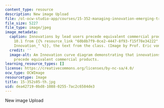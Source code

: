 ```yaml
---
content_type: resource
description: New image Upload
file: /ol-ocw-studio-app/courses/15-352-managing-innovation-emerging-trends-spring-2005/dea427190bd8108802557ac2c6584de3_15-352s05-th.jpg
file_size: 5227
file_type: image/jpeg
image_metadata:
  caption: Innovations by lead users precede equivalent commercial products, figure
    10.1 from {{% resource_link "60b8b7f9-0ce2-4447-8f93-f15f78e34222" "_Democratizing
    Innovation_" %}}, the text from the class. (Image by Prof. Eric von Hippel.)
  credit: ''
  image-alt: Am Innovation curve diagram demonstrating that innovations by lead users
    precede equivalent commercial products.
learning_resource_types: []
license: https://creativecommons.org/licenses/by-nc-sa/4.0/
ocw_type: OCWImage
resourcetype: Image
title: 15-352s05-th.jpg
uid: dea42719-0bd8-1088-0255-7ac2c6584de3
---
```

New image Upload